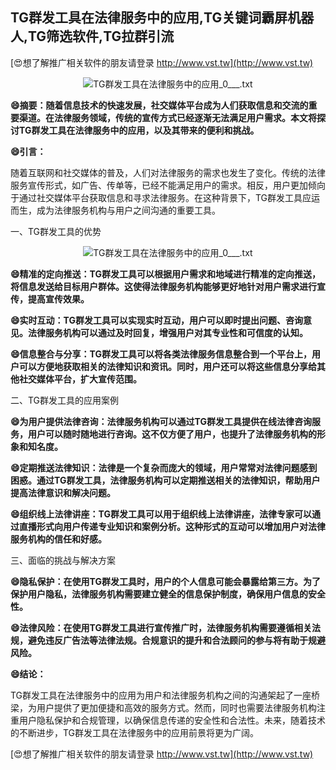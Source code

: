 ## **TG群发工具在法律服务中的应用,TG关键词霸屏机器人,TG筛选软件,TG拉群引流**

[😍想了解推广相关软件的朋友请登录 http://www.vst.tw](http://www.vst.tw)

 <center><img src="https://vst.tw/MP4/tuiguang/png/3.png" alt="TG群发工具在法律服务中的应用_0___.txt"></center>

**😄摘要：随着信息技术的快速发展，社交媒体平台成为人们获取信息和交流的重要渠道。在法律服务领域，传统的宣传方式已经逐渐无法满足用户需求。本文将探讨TG群发工具在法律服务中的应用，以及其带来的便利和挑战。**

**😄引言：**

随着互联网和社交媒体的普及，人们对法律服务的需求也发生了变化。传统的法律服务宣传形式，如广告、传单等，已经不能满足用户的需求。相反，用户更加倾向于通过社交媒体平台获取信息和寻求法律服务。在这种背景下，TG群发工具应运而生，成为法律服务机构与用户之间沟通的重要工具。

一、TG群发工具的优势

 <center><img src="https://vst.tw/MP4/tuiguang/png/3.png" alt="TG群发工具在法律服务中的应用_0___.txt"></center>

**😄精准的定向推送：TG群发工具可以根据用户需求和地域进行精准的定向推送，将信息发送给目标用户群体。这使得法律服务机构能够更好地针对用户需求进行宣传，提高宣传效果。**

**😄实时互动：TG群发工具可以实现实时互动，用户可以即时提出问题、咨询意见。法律服务机构可以通过及时回复，增强用户对其专业性和可信度的认知。**

**😄信息整合与分享：TG群发工具可以将各类法律服务信息整合到一个平台上，用户可以方便地获取相关的法律知识和资讯。同时，用户还可以将这些信息分享给其他社交媒体平台，扩大宣传范围。**

二、TG群发工具的应用案例

**😄为用户提供法律咨询：法律服务机构可以通过TG群发工具提供在线法律咨询服务，用户可以随时随地进行咨询。这不仅方便了用户，也提升了法律服务机构的形象和知名度。**

**😄定期推送法律知识：法律是一个复杂而庞大的领域，用户常常对法律问题感到困惑。通过TG群发工具，法律服务机构可以定期推送相关的法律知识，帮助用户提高法律意识和解决问题。**

**😄组织线上法律讲座：TG群发工具可以用于组织线上法律讲座，法律专家可以通过直播形式向用户传递专业知识和案例分析。这种形式的互动可以增加用户对法律服务机构的信任和好感。**

三、面临的挑战与解决方案

**😄隐私保护：在使用TG群发工具时，用户的个人信息可能会暴露给第三方。为了保护用户隐私，法律服务机构需要建立健全的信息保护制度，确保用户信息的安全性。**

**😄法律风险：在使用TG群发工具进行宣传推广时，法律服务机构需要遵循相关法规，避免违反广告法等法律法规。合规意识的提升和合法顾问的参与将有助于规避风险。**

**😄结论：**

TG群发工具在法律服务中的应用为用户和法律服务机构之间的沟通架起了一座桥梁，为用户提供了更加便捷和高效的服务方式。然而，同时也需要法律服务机构注重用户隐私保护和合规管理，以确保信息传递的安全性和合法性。未来，随着技术的不断进步，TG群发工具在法律服务中的应用前景将更为广阔。

[😍想了解推广相关软件的朋友请登录 http://www.vst.tw](http://www.vst.tw)



